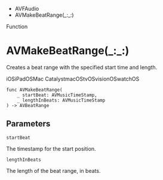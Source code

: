 

- AVFAudio
-  AVMakeBeatRange(\_:\_:) 

Function

# AVMakeBeatRange(\_:\_:)

Creates a beat range with the specified start time and length.

iOSiPadOSMac CatalystmacOStvOSvisionOSwatchOS

``` source
func AVMakeBeatRange(
    _ startBeat: AVMusicTimeStamp,
    _ lengthInBeats: AVMusicTimeStamp
) -> AVBeatRange
```

## Parameters 

`startBeat`  

The timestamp for the start position.

`lengthInBeats`  

The length of the beat range, in beats.

